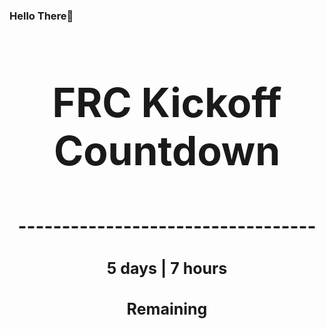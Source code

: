 ### Hello There👋

<!---START-TIMER--->
<h3 align='center' style='font-size: 64px;'>FRC Kickoff Countdown</h3>
<h3 align='center' style='font-size: 30px;'>----------------------------------</h3>
<h3 align='center' style='font-size: 25px;'>5 days | 7 hours</h3>
<h3 align='center' style='font-size: 25px;'>Remaining</h3>
<!---END-TIMER--->
